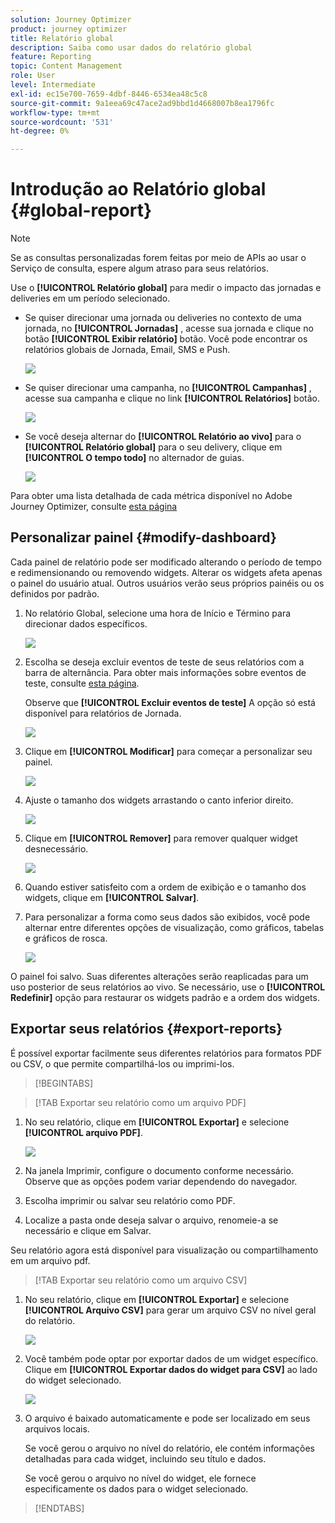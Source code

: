 ```yaml
---
solution: Journey Optimizer
product: journey optimizer
title: Relatório global
description: Saiba como usar dados do relatório global
feature: Reporting
topic: Content Management
role: User
level: Intermediate
exl-id: ec15e700-7659-4dbf-8446-6534ea48c5c8
source-git-commit: 9a1eea69c47ace2ad9bbd1d4668007b8ea1796fc
workflow-type: tm+mt
source-wordcount: '531'
ht-degree: 0%

---
```


# Introdução ao Relatório global {#global-report}

>[!NOTE]
>
> Se as consultas personalizadas forem feitas por meio de APIs ao usar o Serviço de consulta, espere algum atraso para seus relatórios.

Use o **[!UICONTROL Relatório global]** para medir o impacto das jornadas e deliveries em um período selecionado.

* Se quiser direcionar uma jornada ou deliveries no contexto de uma jornada, no **[!UICONTROL Jornadas]** , acesse sua jornada e clique no botão **[!UICONTROL Exibir relatório]** botão. Você pode encontrar os relatórios globais de Jornada, Email, SMS e Push.

  ![](assets/report_journey.png)

* Se quiser direcionar uma campanha, no **[!UICONTROL Campanhas]** , acesse sua campanha e clique no link **[!UICONTROL Relatórios]** botão.

  ![](assets/report_campaign.png)

* Se você deseja alternar do **[!UICONTROL Relatório ao vivo]** para o **[!UICONTROL Relatório global]** para o seu delivery, clique em **[!UICONTROL O tempo todo]** no alternador de guias.

  ![](assets/report_5.png)

Para obter uma lista detalhada de cada métrica disponível no Adobe Journey Optimizer, consulte [esta página](#list-of-components-global)

## Personalizar painel {#modify-dashboard}

Cada painel de relatório pode ser modificado alterando o período de tempo e redimensionando ou removendo widgets. Alterar os widgets afeta apenas o painel do usuário atual. Outros usuários verão seus próprios painéis ou os definidos por padrão.

1. No relatório Global, selecione uma hora de Início e Término para direcionar dados específicos.

   ![](assets/report_modify_1.png)

1. Escolha se deseja excluir eventos de teste de seus relatórios com a barra de alternância. Para obter mais informações sobre eventos de teste, consulte [esta página](../building-journeys/testing-the-journey.md).

   Observe que **[!UICONTROL Excluir eventos de teste]** A opção só está disponível para relatórios de Jornada.

   ![](assets/report_modify_2.png)

1. Clique em **[!UICONTROL Modificar]** para começar a personalizar seu painel.

   ![](assets/report_modify_3.png)

1. Ajuste o tamanho dos widgets arrastando o canto inferior direito.

   ![](assets/report_modify_4.png)

1. Clique em **[!UICONTROL Remover]** para remover qualquer widget desnecessário.

   ![](assets/report_modify_5.png)

1. Quando estiver satisfeito com a ordem de exibição e o tamanho dos widgets, clique em **[!UICONTROL Salvar]**.

1. Para personalizar a forma como seus dados são exibidos, você pode alternar entre diferentes opções de visualização, como gráficos, tabelas e gráficos de rosca.

   ![](assets/report_modify_10.png)

O painel foi salvo. Suas diferentes alterações serão reaplicadas para um uso posterior de seus relatórios ao vivo. Se necessário, use o **[!UICONTROL Redefinir]** opção para restaurar os widgets padrão e a ordem dos widgets.

## Exportar seus relatórios {#export-reports}

É possível exportar facilmente seus diferentes relatórios para formatos PDF ou CSV, o que permite compartilhá-los ou imprimi-los.

>[!BEGINTABS]

>[!TAB Exportar seu relatório como um arquivo PDF]

1. No seu relatório, clique em **[!UICONTROL Exportar]** e selecione **[!UICONTROL arquivo PDF]**.

   ![](assets/export_2.png)

1. Na janela Imprimir, configure o documento conforme necessário. Observe que as opções podem variar dependendo do navegador.

1. Escolha imprimir ou salvar seu relatório como PDF.

1. Localize a pasta onde deseja salvar o arquivo, renomeie-a se necessário e clique em Salvar.

Seu relatório agora está disponível para visualização ou compartilhamento em um arquivo pdf.

>[!TAB Exportar seu relatório como um arquivo CSV]

1. No seu relatório, clique em **[!UICONTROL Exportar]** e selecione **[!UICONTROL Arquivo CSV]** para gerar um arquivo CSV no nível geral do relatório.

   ![](assets/export_1.png)

1. Você também pode optar por exportar dados de um widget específico. Clique em **[!UICONTROL Exportar dados do widget para CSV]** ao lado do widget selecionado.

   ![](assets/export_3.png)

1. O arquivo é baixado automaticamente e pode ser localizado em seus arquivos locais.

   Se você gerou o arquivo no nível do relatório, ele contém informações detalhadas para cada widget, incluindo seu título e dados.

   Se você gerou o arquivo no nível do widget, ele fornece especificamente os dados para o widget selecionado.

>[!ENDTABS]